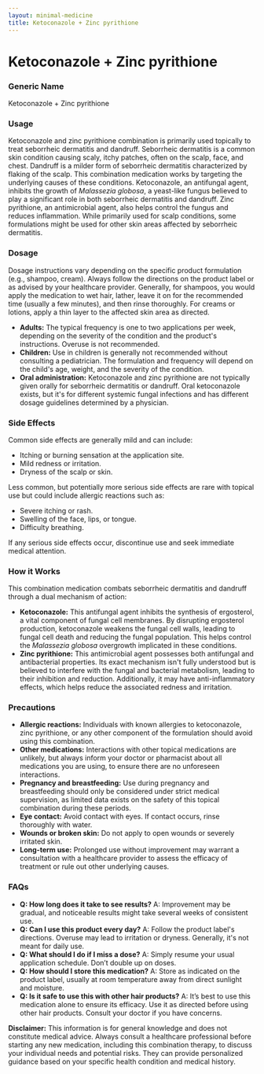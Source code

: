 ```yaml
---
layout: minimal-medicine
title: Ketoconazole + Zinc pyrithione
---
```


# Ketoconazole + Zinc pyrithione
### Generic Name
Ketoconazole + Zinc pyrithione

### Usage
Ketoconazole and zinc pyrithione combination is primarily used topically to treat seborrheic dermatitis and dandruff.  Seborrheic dermatitis is a common skin condition causing scaly, itchy patches, often on the scalp, face, and chest. Dandruff is a milder form of seborrheic dermatitis characterized by flaking of the scalp. This combination medication works by targeting the underlying causes of these conditions. Ketoconazole, an antifungal agent, inhibits the growth of *Malassezia globosa*, a yeast-like fungus believed to play a significant role in both seborrheic dermatitis and dandruff. Zinc pyrithione, an antimicrobial agent, also helps control the fungus and reduces inflammation. While primarily used for scalp conditions, some formulations might be used for other skin areas affected by seborrheic dermatitis.

### Dosage
Dosage instructions vary depending on the specific product formulation (e.g., shampoo, cream). Always follow the directions on the product label or as advised by your healthcare provider.  Generally, for shampoos, you would apply the medication to wet hair, lather, leave it on for the recommended time (usually a few minutes), and then rinse thoroughly. For creams or lotions, apply a thin layer to the affected skin area as directed.

* **Adults:** The typical frequency is one to two applications per week, depending on the severity of the condition and the product's instructions.  Overuse is not recommended.
* **Children:** Use in children is generally not recommended without consulting a pediatrician. The formulation and frequency will depend on the child's age, weight, and the severity of the condition.
* **Oral administration:** Ketoconazole and zinc pyrithione are not typically given orally for seborrheic dermatitis or dandruff.  Oral ketoconazole exists, but it's for different systemic fungal infections and has different dosage guidelines determined by a physician.

### Side Effects
Common side effects are generally mild and can include:

* Itching or burning sensation at the application site.
* Mild redness or irritation.
* Dryness of the scalp or skin.

Less common, but potentially more serious side effects are rare with topical use but could include allergic reactions such as:

* Severe itching or rash.
* Swelling of the face, lips, or tongue.
* Difficulty breathing.

If any serious side effects occur, discontinue use and seek immediate medical attention.

### How it Works
This combination medication combats seborrheic dermatitis and dandruff through a dual mechanism of action:

* **Ketoconazole:** This antifungal agent inhibits the synthesis of ergosterol, a vital component of fungal cell membranes. By disrupting ergosterol production, ketoconazole weakens the fungal cell walls, leading to fungal cell death and reducing the fungal population.  This helps control the *Malassezia globosa* overgrowth implicated in these conditions.
* **Zinc pyrithione:** This antimicrobial agent possesses both antifungal and antibacterial properties.  Its exact mechanism isn't fully understood but is believed to interfere with the fungal and bacterial metabolism, leading to their inhibition and reduction.  Additionally, it may have anti-inflammatory effects, which helps reduce the associated redness and irritation.


### Precautions
* **Allergic reactions:** Individuals with known allergies to ketoconazole, zinc pyrithione, or any other component of the formulation should avoid using this combination.
* **Other medications:** Interactions with other topical medications are unlikely, but always inform your doctor or pharmacist about all medications you are using, to ensure there are no unforeseen interactions.
* **Pregnancy and breastfeeding:** Use during pregnancy and breastfeeding should only be considered under strict medical supervision, as limited data exists on the safety of this topical combination during these periods.
* **Eye contact:** Avoid contact with eyes. If contact occurs, rinse thoroughly with water.
* **Wounds or broken skin:** Do not apply to open wounds or severely irritated skin.
* **Long-term use:**  Prolonged use without improvement may warrant a consultation with a healthcare provider to assess the efficacy of treatment or rule out other underlying causes.

### FAQs

* **Q: How long does it take to see results?**  A: Improvement may be gradual, and noticeable results might take several weeks of consistent use.
* **Q: Can I use this product every day?** A:  Follow the product label's directions.  Overuse may lead to irritation or dryness. Generally, it's not meant for daily use.
* **Q: What should I do if I miss a dose?** A: Simply resume your usual application schedule. Don’t double up on doses.
* **Q: How should I store this medication?** A: Store as indicated on the product label, usually at room temperature away from direct sunlight and moisture.
* **Q: Is it safe to use this with other hair products?** A:  It’s best to use this medication alone to ensure its efficacy. Use it as directed before using other hair products.  Consult your doctor if you have concerns.


**Disclaimer:** This information is for general knowledge and does not constitute medical advice. Always consult a healthcare professional before starting any new medication, including this combination therapy, to discuss your individual needs and potential risks.  They can provide personalized guidance based on your specific health condition and medical history.
